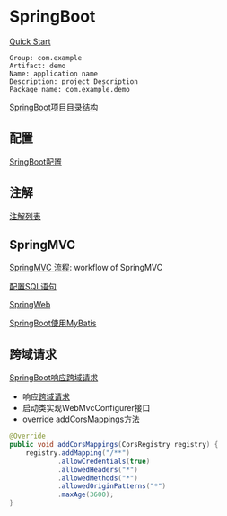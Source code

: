 # SpringBoot

[Quick Start](https://spring.io/quickstart)

```
Group: com.example
Artifact: demo
Name: application name
Description: project Description
Package name: com.example.demo 
```

[SpringBoot项目目录结构](SpringBoot_Directory_Structure.md)

## 配置

[SringBoot配置](Java_SpringBoot_Configuration.md)

## 注解

[注解列表](Java_SpringBoot_Annotation_List.md)

## SpringMVC

[SpringMVC 流程](Java_SpringMVC_Workflow.md): workflow of SpringMVC

[配置SQL语句](Java_SpringMVC_Config_SQL.md)

[SpringWeb](Java_SpringBoot_SpringWeb.md)

[SpringBoot使用MyBatis](Java_SpringBoot_MyBatis.md)

## 跨域请求 

[SpringBoot响应跨域请求](Java_SpringBoot_Cross_Domain.md)

- 响应[跨域请求](Http_CORS.md)
- 启动类实现WebMvcConfigurer接口
- override addCorsMappings方法

```java
@Override
public void addCorsMappings(CorsRegistry registry) {
    registry.addMapping("/**")
            .allowCredentials(true)
            .allowedHeaders("*")
            .allowedMethods("*")
            .allowedOriginPatterns("*")
            .maxAge(3600);
}
```
